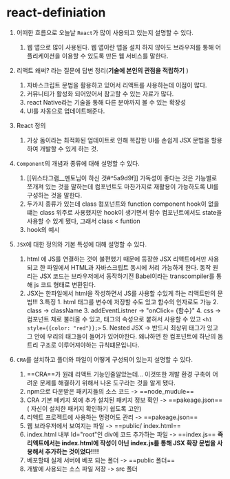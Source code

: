 ---
---

# react-definiation

1.  어떠한 흐름으로 오늘날 `React`가 많이 사용되고 있는지 설명할 수 있다.

    1.  웹 앱으로 많이 사용된다. 웹 앱이란 앱을 설치 하지 않아도 브라우저를 통해 어플리케이션을 이용할 수 있도록 만든 웹 서비스를 말한다.

2.  리액트 왜써? 라는 질문에 답변 정리(**기술에 본인의 관점을 적립하기** )

    1.  자바스크립트 문법을 활용하고 있어서 리액트를 사용하는데 이점이 많다.
    2.  커뮤니티가 활성화 되어있어서 참고할 수 있는 자료가 많다.
    3.  react Native라는 기술을 통해 다른 분야까지 볼 수 있는 확장성
    4.  UI를 자동으로 업데이트해준다.

3.  React 정의

    1.  가상 돔이라는 최적화된 업데이트로 인해 복잡한 UI를 손쉽게 JSX 문법을 할용하여 개발할 수 있게 하는 것.

4.  `Component`의 개념과 종류에 대해 설명할 수 있다.

    1.  [[위스타그램__멘토님이 하신 것#^5a9d9f]] 가독성이 좋다는 것은 기능별로 쪼개져 있는 것을 말하는데 컴포넌트도 마찬가지로 재활용이 가능하도록 UI를 구성하는 것을 말한다.
    2.  두가지 종류가 있는데 class 컴포넌트와 function component hook이 없을떄는 class 위주로 사용했지만 hook이 생기면서 함수 컴포넌트에서도 state을 사용할 수 있게 됐다, 그래서 class < funtion
    3.  hook의 예시

5.  `JSX`에 대한 정의와 기본 특성에 대해 설명할 수 있다.

    1.  html 에 JS를 연결하는 것이 불편했기 때문에 등장한 JSX 리액트에서만 사용되고 한 파일에서 HTML과 자바스크립트 동시에 처리 가능하게 한다. 동작 원리는 JSX 코드는 브라우저에서 동작하기전 Babel이라는 transcompiler를 통해 js 코드 형태로 변환된다.
    2.  JSX는 한파일에서 html을 작성하면서 JS를 사용할 수있게 하는 리액트만의 문법!!! 3.특징 1. html 태그를 변수에 저장할 수도 있고 함수의 인자로도 가능 2. class -> className 3. addEventListner -> "onClick= {함수}" 4. css -> 컴포넌트 채로 불러올 수 있고, 태그의 속성으로 붙혀서 사용할 수 있고
        `<h1 style={{color: "red"}};>` 5. Nested JSX -> 반드시 최상위 태그가 있고 그 안에 우리의 태그들이 들어가 있어야한다. 왜냐하면 한 컴포넌트에 하난의 돔 트리 구조로 이루어져야하는 규칙떄문입니다.

6.  `CRA`를 설치하고 폴더와 파일이 어떻게 구성되어 있는지 설명할 수 있다.
    1.  ==CRA==가 원래 리액트 기능인줄알았는데... 이것또한 개발 환경 구축이 어려운 문제를 해결하기 위해서 나온 도구라는 것을 알게 됐다.
    2.  npm으로 다운받은 패키지들의 소스 코드 -> ==node_mudule==
    3.  CRA 기본 페키지 외에 추가 설치된 패키지 정보 확인 -> ==pakeage.json==( 자신이 설치한 패키지 확인하기 쉽도록 고안)
    4.  리액트 프로젝트에 사용하는 명령어도 관리 -> ==pakeage.json==
    5.  웹 브라우저에서 보여지는 파일 -> ==public/ index.html==
    6.  index.html 내부 Id="root"인 div에 코드 추가하는 파일 -> ==index.js== **즉 리액트에서는 index.html에 작성이 아닌 index.js를 통해 JSX 확장 문법을 사용해서 추가하는 것이었다!!!!**
    7.  베포할때 실제 서버에 베포 되는 폴더 -> ==public 폴더==
    8.  개발에 사용되는 소스 파일 저장 -> src 폴더
